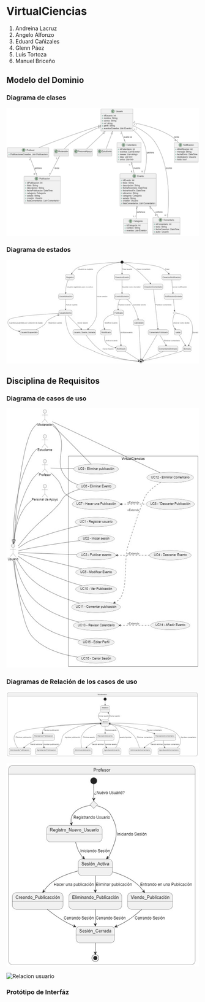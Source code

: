 # VirtualCiencias

1. Andreina Lacruz
2. Angelo Alfonzo
3. Eduard Cañizales
4. Glenn Páez
5. Luis Tortoza
6. Manuel Briceño

## Modelo del Dominio

### Diagrama de clases

![Diagrama de clases](https://github.com/Andreinalcm/Proyecto_de_inge_grupo4/blob/efe963cda857ce36b256a970acc26d69aeb11559/docs/scenariosView/ModeloDedominio/diagrama_de_clases.jpg)

### Diagrama de estados

![Diagrama de estados](https://github.com/Andreinalcm/Proyecto_de_inge_grupo4/blob/efe963cda857ce36b256a970acc26d69aeb11559/docs/scenariosView/ModeloDedominio/diagramaDeEstado.jpg)

## Disciplina de Requisitos

### Diagrama de casos de uso

![Relacion moderador](https://github.com/Andreinalcm/Proyecto_de_inge_grupo4/blob/efe963cda857ce36b256a970acc26d69aeb11559/docs/scenariosView/DisciplinaDeRequisitos/diagramaDeCasosDeUso.jpg)

### Diagramas de Relación de los casos de uso

![Relacion moderador](https://github.com/Andreinalcm/Proyecto_de_inge_grupo4/blob/efe963cda857ce36b256a970acc26d69aeb11559/docs/scenariosView/DisciplinaDeRequisitos/relacionModerador.jpg)

![Relacion profesor](https://github.com/Andreinalcm/Proyecto_de_inge_grupo4/blob/efe963cda857ce36b256a970acc26d69aeb11559/docs/scenariosView/DisciplinaDeRequisitos/relacionProfesor.jpg)

![Relacion usuario](https://github.com/Andreinalcm/Proyecto_de_inge_grupo4/blob/efe963cda857ce36b256a970acc26d69aeb11559/docs/scenariosView/DisciplinaDeRequisitos/relacionUsuario.jpg)

### Protótipo de Interfáz

